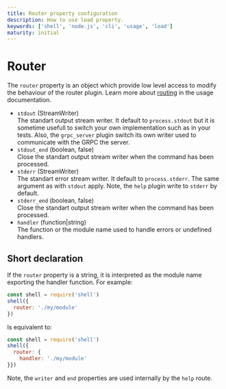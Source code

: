 ```yaml
---
title: Router property configuration
description: How to use load property.
keywords: ['shell', 'node.js', 'cli', 'usage', 'load']
maturity: initial
---
```


# Router

The `router` property is an object which provide low level access to modify the behaviour of the router plugin. Learn more about [routing](/usage/routing/) in the usage documentation.

* `stdout` (StreamWriter)   
  The standart output stream writer. It default to `process.stdout` but it is
  sometime usefull to switch your own implementation such as in your tests. Also,
  the `grpc_server` plugin switch its own writer used to communicate with the GRPC the server.
* `stdout_end` (boolean, false)   
  Close the standart output stream writer when the command has been processed.
* `stderr` (StreamWriter)   
  The standart error stream writer. It default to `process.stderr`. The same argument as with `stdout` apply. Note, the `help` plugin write to `stderr` by default.
* `stderr_end` (boolean, false)   
  Close the standart output stream writer when the command has been processed.
* `handler` (function|string)   
  The function or the module name used to handle errors or undefined handlers.

## Short declaration

If the `router` property is a string, it is interpreted as the module name exporting the handler function. For example:

```js
const shell = require('shell')
shell({
  router: './my/module'
})
```

Is equivalent to:

```js
const shell = require('shell')
shell({
  router: {
    handler: './my/module'
}})
```



Note, the `writer` and `end` properties are used internally by the `help` route.
